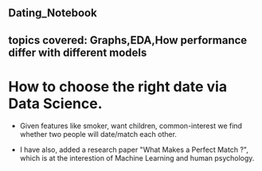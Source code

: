 ## Dating_Notebook

## topics covered: Graphs,EDA,How performance differ with different models

# How to choose the right date via Data Science.

* Given features like smoker, want children, common-interest we find whether two people will date/match each other.

* I have also, added a research paper "What Makes a Perfect Match ?", which is at the interestion of Machine Learning and human psychology.

 
